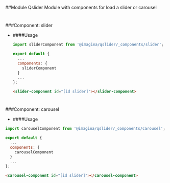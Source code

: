 ##Module Qslider
Module with components for load a slider or carousel
#

###Component: slider
- ####Usage 
  ```js
  import sliderComponent from '@imagina/qslider/_components/slider';

  export default {
    ...
    components: {
      sliderComponent
    }
    ...
  };
  ```
  
  ```html
  <slider-component id="[id slider]"></slider-component>
  ```
#
 
###Component: carousel
- ####Usage 
 ```js
 import carouselComponent from '@imagina/qslider/_components/carousel';

 export default {
   ...
   components: {
     carouselComponent
   }
   ...
 };
 ```
 
 ```html
 <carousel-component id="[id slider]"></carousel-component>
 ```
